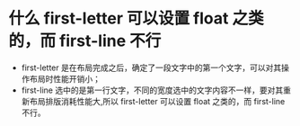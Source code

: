 # 什么 first-letter 可以设置 float 之类的，而 first-line 不行

- first-letter 是在布局完成之后，确定了一段文字中的第一个文字，可以对其操作布局时性能开销小；
- first-line 选中的是第一行文字，不同的宽度选中的文字内容不一样，要对其重新布局排版消耗性能大,所以 first-letter 可以设置 float 之类的，而 first-line 不行。
